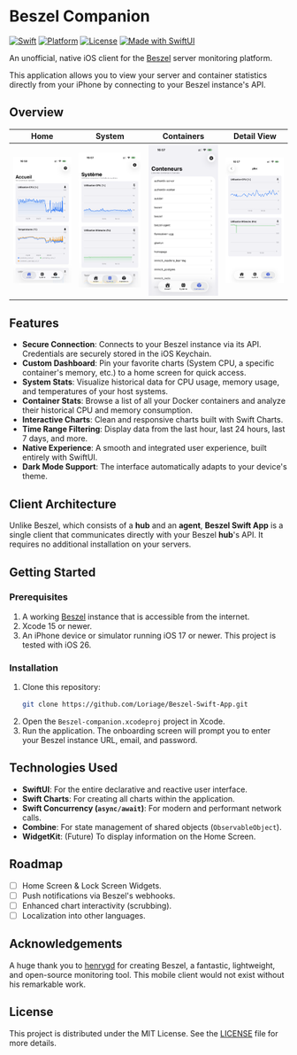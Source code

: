 # Beszel Companion

[![Swift](https://img.shields.io/badge/Swift-5.9-orange.svg?logo=swift)](https://swift.org)
[![Platform](https://img.shields.io/badge/Platform-iOS%2016%2B-blue.svg)](https://developer.apple.com/ios/)
[![License](https://img.shields.io/github/license/Loriage/Beszel-Swift-App?color=%239944ee)](./LICENSE)
[![Made with SwiftUI](https://img.shields.io/badge/Made%20with-SwiftUI-blue.svg?logo=swift)](https://developer.apple.com/xcode/swiftui/)

An unofficial, native iOS client for the [Beszel](https://github.com/henrygd/beszel) server monitoring platform.

This application allows you to view your server and container statistics directly from your iPhone by connecting to your Beszel instance's API.

## Overview

|                                                  Home                                                  |                                                    System                                                    |                                                   Containers                                                   |                                                    Detail View                                                    |
| :----------------------------------------------------------------------------------------------------: | :----------------------------------------------------------------------------------------------------------: | :------------------------------------------------------------------------------------------------------------: | :---------------------------------------------------------------------------------------------------------------: |
| <img src="https://github.com/Loriage/Beszel-Swift-App/blob/main/screenshots/pinned.png" width="200" /> | <img src="https://github.com/Loriage/Beszel-Swift-App/blob/main/screenshots/system_stats.png" width="200" /> | <img src="https://github.com/Loriage/Beszel-Swift-App/blob/main/screenshots/container_list.png" width="200" /> | <img src="https://github.com/Loriage/Beszel-Swift-App/blob/main/screenshots/container_details.png" width="200" /> |

## Features

-   **Secure Connection**: Connects to your Beszel instance via its API. Credentials are securely stored in the iOS Keychain.
-   **Custom Dashboard**: Pin your favorite charts (System CPU, a specific container's memory, etc.) to a home screen for quick access.
-   **System Stats**: Visualize historical data for CPU usage, memory usage, and temperatures of your host systems.
-   **Container Stats**: Browse a list of all your Docker containers and analyze their historical CPU and memory consumption.
-   **Interactive Charts**: Clean and responsive charts built with Swift Charts.
-   **Time Range Filtering**: Display data from the last hour, last 24 hours, last 7 days, and more.
-   **Native Experience**: A smooth and integrated user experience, built entirely with SwiftUI.
-   **Dark Mode Support**: The interface automatically adapts to your device's theme.

## Client Architecture

Unlike Beszel, which consists of a **hub** and an **agent**, **Beszel Swift App** is a single client that communicates directly with your Beszel **hub**'s API. It requires no additional installation on your servers.

## Getting Started

### Prerequisites

1.  A working [Beszel](https://beszel.dev/guide/getting-started) instance that is accessible from the internet.
2.  Xcode 15 or newer.
3.  An iPhone device or simulator running iOS 17 or newer. This project is tested with iOS 26.

### Installation

1.  Clone this repository:
    ```bash
    git clone https://github.com/Loriage/Beszel-Swift-App.git
    ```
2.  Open the `Beszel-companion.xcodeproj` project in Xcode.
3.  Run the application. The onboarding screen will prompt you to enter your Beszel instance URL, email, and password.

## Technologies Used

-   **SwiftUI**: For the entire declarative and reactive user interface.
-   **Swift Charts**: For creating all charts within the application.
-   **Swift Concurrency (`async/await`)**: For modern and performant network calls.
-   **Combine**: For state management of shared objects (`ObservableObject`).
-   **WidgetKit**: (Future) To display information on the Home Screen.

## Roadmap

-   [ ] Home Screen & Lock Screen Widgets.
-   [ ] Push notifications via Beszel's webhooks.
-   [ ] Enhanced chart interactivity (scrubbing).
-   [ ] Localization into other languages.

## Acknowledgements

A huge thank you to [henrygd](https://github.com/henrygd) for creating Beszel, a fantastic, lightweight, and open-source monitoring tool. This mobile client would not exist without his remarkable work.

## License

This project is distributed under the MIT License. See the [LICENSE](./LICENSE) file for more details.
